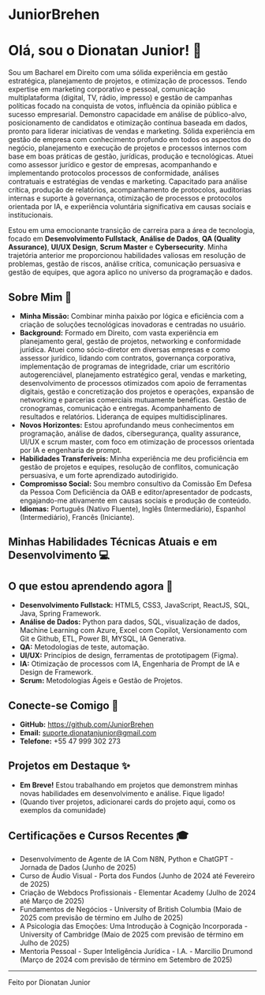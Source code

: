 
# JuniorBrehen

# Olá, sou o Dionatan Junior! 👋

Sou um Bacharel em Direito com uma sólida experiência em gestão estratégica, planejamento de projetos, e otimização de processos. Tendo expertise em marketing corporativo e pessoal, comunicação multiplataforma (digital, TV, rádio, impresso) e gestão de
campanhas políticas focado na conquista de votos, influência da opinião pública e sucesso empresarial. Demonstro capacidade em análise de público-alvo, posicionamento de candidatos e otimização contínua baseada em dados, pronto para liderar iniciativas de vendas e marketing. Sólida experiência em gestão de empresa com conhecimento profundo em todos os aspectos do negócio, planejamento e execução de projetos e processos internos com base em boas práticas de gestão, jurídicas, produção e tecnológicas. Atuei como assessor jurídico e gestor de empresas, acompanhando e implementando protocolos processos de conformidade, análises contratuais e estratégias de vendas e
marketing. Capacitado para análise crítica, produção de relatórios, acompanhamento de protocolos, auditorias internas e suporte à governança, otimização de processos e protocolos orientada por IA, e experiência voluntária significativa em causas sociais e institucionais. 

Estou em uma emocionante transição de carreira para a área de tecnologia, focado em **Desenvolvimento Fullstack**, **Análise de Dados**, **QA (Quality Assurance)**, **UI/UX Design**, **Scrum Master** e **Cybersecurity**. Minha trajetória anterior me proporcionou habilidades valiosas em resolução de problemas, gestão de riscos, análise crítica, comunicação persuasiva e gestão de equipes, que agora aplico no universo da programação e dados.

## Sobre Mim 🚀

* **Minha Missão:** Combinar minha paixão por lógica e eficiência com a criação de soluções tecnológicas inovadoras e centradas no usuário.
* **Background:** Formado em Direito, com vasta experiência em planejamento geral, gestão de projetos, networking e conformidade jurídica. Atuei como sócio-diretor em diversas empresas e como assessor jurídico, lidando com contratos, governança corporativa, implementação de programas de integridade, criar um escritório autogerenciável, planejamento estratégico geral, vendas e marketing, desenvolvimento de processos otimizados com apoio de ferramentas digitais, gestão e concretização dos projetos e operações, expansão de networking e parcerias comerciais mutuamente benéficas. Gestão de cronogramas, comunicação e entregas. Acompanhamento de resultados e relatórios. Liderança de equipes multidisciplinares.
* **Novos Horizontes:** Estou aprofundando meus conhecimentos em programação, análise de dados, cibersegurança, quality assurance, UI/UX e scrum master, com foco em otimização de processos orientada por IA e engenharia de prompt.
* **Habilidades Transferíveis:** Minha experiência me deu proficiência em gestão de projetos e equipes, resolução de conflitos, comunicação persuasiva, e um forte aprendizado autodirigido.
* **Compromisso Social:** Sou membro consultivo da Comissão Em Defesa da Pessoa Com Deficiência da OAB e editor/apresentador de podcasts, engajando-me ativamente em causas sociais e produção de conteúdo.
* **Idiomas:** Português (Nativo Fluente), Inglês (Intermediário), Espanhol (Intermediário), Francês (Iniciante).

## Minhas Habilidades Técnicas Atuais e em Desenvolvimento 💻


<!-- Adicionarei mais ícones conforme vou avançando nos estudos. Exemplos: react, nodejs, postgres, figma, vscode, bash, docker, aws, azure, gcp, powerbi, tableau, excel -->

## O que estou aprendendo agora 🌱

* **Desenvolvimento Fullstack:** HTML5, CSS3, JavaScript, ReactJS, SQL, Java, Spring Framework.
* **Análise de Dados:** Python para dados, SQL, visualização de dados, Machine Learning com Azure, Excel com Copilot, Versionamento com Git e Github, ETL, Power BI, MYSQL, IA Generativa.
* **QA:** Metodologias de teste, automação.
* **UI/UX:** Princípios de design, ferramentas de prototipagem (Figma).
* **IA:** Otimização de processos com IA, Engenharia de Prompt de IA e Design de Framework.
* **Scrum:** Metodologias Ágeis e Gestão de Projetos.


## Conecte-se Comigo 🤝

* **GitHub:** https://github.com/JuniorBrehen
* **Email:** suporte.dionatanjunior@gmail.com
* **Telefone:** +55 47 999 302 273

## Projetos em Destaque ✨

* **Em Breve!** Estou trabalhando em projetos que demonstrem minhas novas habilidades em desenvolvimento e análise. Fique ligado!
* (Quando tiver projetos, adicionarei cards do projeto aqui, como os exemplos da comunidade)

## Certificações e Cursos Recentes 🎓

* Desenvolvimento de Agente de IA Com N8N, Python e ChatGPT - Jornada de Dados (Junho de 2025)
* Curso de Áudio Visual - Porta dos Fundos (Junho de 2024 até Fevereiro de 2025)
* Criação de Webdocs Profissionais - Elementar Academy (Julho de 2024 até Março de 2025)
* Fundamentos de Negócios - University of British Columbia (Maio de 2025 com previsão de término em Julho de 2025)
* A Psicologia das Emoções: Uma Introdução à Cognição Incorporada - University of Cambridge (Maio de 2025 com previsão de término em Julho de 2025)
* Mentoria Pessoal - Super Inteligência Jurídica - I.A. - Marcilio Drumond (Março de 2024 com previsão de término em Setembro de 2025)

---

Feito por Dionatan Junior
